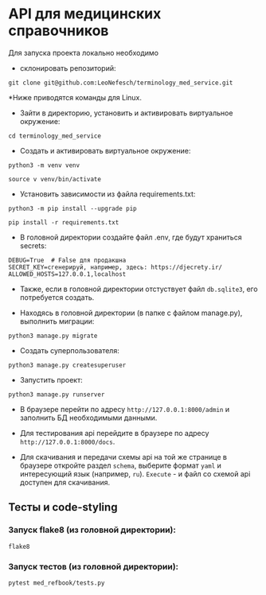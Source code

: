 # API для медицинских справочников
Для запуска проекта локально необходимо
- склонировать репозиторий:
```commandline
git clone git@github.com:LeoNefesch/terminology_med_service.git
```
*Ниже приводятся команды для Linux.

- Зайти в директорию, установить и активировать виртуальное окружение:
```
cd terminology_med_service
```

- Cоздать и активировать виртуальное окружение:
```
python3 -m venv venv
```

```
source v venv/bin/activate
```

- Установить зависимости из файла requirements.txt:
```
python3 -m pip install --upgrade pip
```

```
pip install -r requirements.txt
```

- В головной директории создайте файл .env, где будут храниться secrets:
```
DEBUG=True  # False для продакшна
SECRET_KEY=сгенерируй, например, здесь: https://djecrety.ir/
ALLOWED_HOSTS=127.0.0.1,localhost
```
- Также, если в головной директории отстуствует файл `db.sqlite3`, его потребуется
создать.

- Находясь в головной директории (в папке с файлом manage.py), выполнить миграции:
```
python3 manage.py migrate
```

- Создать суперпользователя:
```commandline
python3 manage.py createsuperuser
```

- Запустить проект:
```
python3 manage.py runserver
```

- В браузере перейти по адресу `http://127.0.0.1:8000/admin` и заполнить БД
необходимыми данными.

- Для тестирования api перейдите в браузере по адресу `http://127.0.0.1:8000/docs`.
- Для скачивания и передачи схемы api на той же странице в браузере откройте
раздел `schema`, выберите формат `yaml` и интересующий язык (например, `ru`).
`Execute` - и файл со схемой api доступен для скачивания.


## Тесты и code-styling
### Запуск flake8 (из головной директории):
```commandline
flake8
```
### Запуск тестов (из головной директории):
```commandline
pytest med_refbook/tests.py
```
